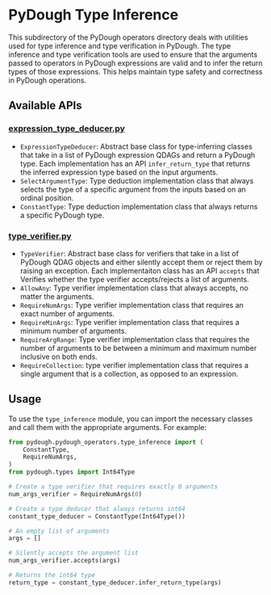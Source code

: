 # PyDough Type Inference

This subdirectory of the PyDough operators directory deals with utilities used for type inference and type verification in PyDough. The type inference and type verification tools are used to ensure that the arguments passed to operators in PyDough expressions are valid and to infer the return types of those expressions. This helps maintain type safety and correctness in PyDough operations.


## Available APIs

### [expression_type_deducer.py](expression_type_deducer.py)

- `ExpressionTypeDeducer`: Abstract base class for type-inferring classes that take in a list of PyDough expression QDAGs and return a PyDough type. Each implementation has an API `infer_return_type` that returns the inferred expression type based on the input arguments.
- `SelectArgumentType`: Type deduction implementation class that always selects the type of a specific argument from the inputs based on an ordinal position.
- `ConstantType`: Type deduction implementation class that always returns a specific PyDough type.

### [type_verifier.py](type_verifier.py)

- `TypeVerifier`: Abstract base class for verifiers that take in a list of PyDough QDAG objects and either silently accept them or reject them by raising an exception. Each implementaiton class  has an API  `accepts` that Verifies whether the type verifier accepts/rejects a list of arguments.
- `AllowAny`: Type verifier implementation class that always accepts, no matter the arguments.
- `RequireNumArgs`: Type verifier implementation class that requires an exact number of arguments.
- `RequireMinArgs`: Type verifier implementation class that requires a minimum number of arguments.
- `RequireArgRange`: Type verifier implementation class that requires the number of arguments to be between a minimum and maximum number inclusive on both ends.
- `RequireCollection`: type verifier implementation class that requires a single argument that is a collection, as opposed to an expression.

## Usage

To use the `type_inference` module, you can import the necessary classes and call them with the appropriate arguments. For example:

```python
from pydough.pydough_operators.type_inference import (
    ConstantType,
    RequireNumArgs,
)
from pydough.types import Int64Type

# Create a type verifier that requires exactly 0 arguments
num_args_verifier = RequireNumArgs(0)

# Create a type deducer that always returns int64
constant_type_deducer = ConstantType(Int64Type())

# An empty list of arguments
args = []

# Silently accepts the argument list
num_args_verifier.accepts(args)

# Returns the int64 type
return_type = constant_type_deducer.infer_return_type(args)
```

